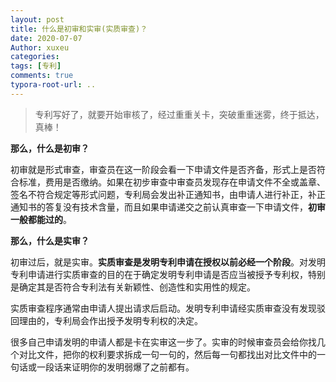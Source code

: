 ```yaml
---
layout: post
title: 什么是初审和实审(实质审查)？
date: 2020-07-07
Author: xuxeu
categories: 
tags: [专利]
comments: true
typora-root-url: ..
---
```


> 专利写好了，就要开始审核了，经过重重关卡，突破重重迷雾，终于抵达，真棒！

**那么，什么是初审？**

初审就是形式审查，审查员在这一阶段会看一下申请文件是否齐备，形式上是否符合标准，费用是否缴纳。如果在初步审查中审查员发现存在申请文件不全或盖章、签名不符合规定等形式问题，专利局会发出补正通知书，由申请人进行补正，补正通知书的答复没有技术含量，而且如果申请递交之前认真审查一下申请文件，**初审一般都能过的**。

**那么，什么是实审？**

初审过后，就是实审。**实质审查是发明专利申请在授权以前必经一个阶段**。对发明专利申请进行实质审查的目的在于确定发明专利申请是否应当被授予专利权，特别是确定其是否符合专利法有关新颖性、创造性和实用性的规定。

实质审查程序通常由申请人提出请求后启动。发明专利申请经实质审查没有发现驳回理由的，专利局会作出授予发明专利权的决定。

很多自己申请发明的申请人都是卡在实审这一步了。实审的时候审查员会给你找几个对比文件，把你的权利要求拆成一句一句的，然后每一句都找出对比文件中的一句话或一段话来证明你的发明弱爆了之前都有。